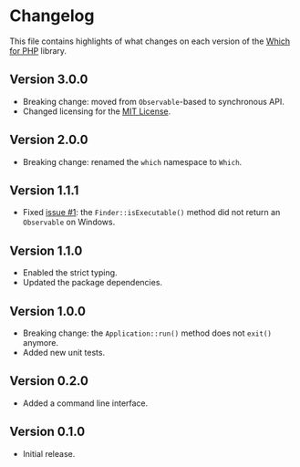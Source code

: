 # Changelog
This file contains highlights of what changes on each version of the [Which for PHP](https://github.com/cedx/which.php) library.

## Version 3.0.0
- Breaking change: moved from `Observable`-based to synchronous API.
- Changed licensing for the [MIT License](https://opensource.org/licenses/MIT).

## Version 2.0.0
- Breaking change: renamed the `which` namespace to `Which`.

## Version 1.1.1
- Fixed [issue #1](https://github.com/cedx/which.php/issues/1): the `Finder::isExecutable()` method did not return an `Observable` on Windows.

## Version 1.1.0
- Enabled the strict typing.
- Updated the package dependencies.

## Version 1.0.0
- Breaking change: the `Application::run()` method does not `exit()` anymore.
- Added new unit tests.

## Version 0.2.0
- Added a command line interface.

## Version 0.1.0
- Initial release.
